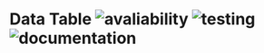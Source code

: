 # Data Table ![avaliability](https://img.shields.io/badge/avaliability-alpha-red.svg)  ![testing](https://img.shields.io/badge/testing-untested-red.svg) ![documentation](https://img.shields.io/badge/documentation-undocumented-red.svg)